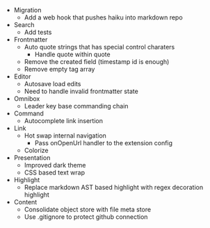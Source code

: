 - Migration
  - Add a web hook that pushes haiku into markdown repo
- Search
  - Add tests
- Frontmatter
  - Auto quote strings that has special control charaters
    - Handle quote within quote
  - Remove the created field (timestamp id is enough)
  - Remove empty tag array
- Editor
  - Autosave load edits
  - Need to handle invalid frontmatter state
- Omnibox
  - Leader key base commanding chain
- Command
  - Autocomplete link insertion
- Link
  - Hot swap internal navigation
    - Pass onOpenUrl handler to the extension config
  - Colorize
- Presentation
  - Improved dark theme
  - CSS based text wrap
- Highlight
  - Replace markdown AST based highlight with regex decoration highlight
- Content
  - Consolidate object store with file meta store
  - Use .gitignore to protect github connection
